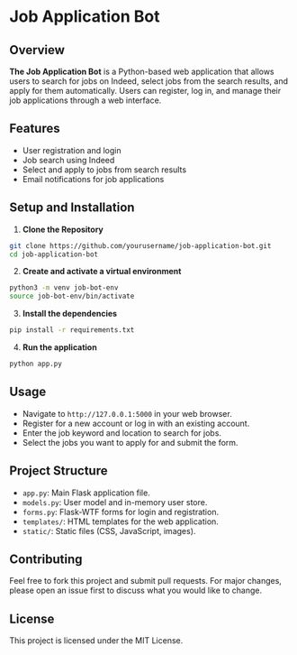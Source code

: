 # Job Application Bot

## Overview

**The Job Application Bot** is a Python-based web application that allows users to search for jobs on Indeed, select jobs from the search results, and apply for them automatically. Users can register, log in, and manage their job applications through a web interface.

## Features

- User registration and login
- Job search using Indeed
- Select and apply to jobs from search results
- Email notifications for job applications

## Setup and Installation

1. **Clone the Repository**

```bash
git clone https://github.com/yourusername/job-application-bot.git
cd job-application-bot
```
2. **Create and activate a virtual environment**

```bash
python3 -m venv job-bot-env
source job-bot-env/bin/activate
```
3. **Install the dependencies**

```bash
pip install -r requirements.txt
```
4. **Run the application**

```bash
python app.py
```

## Usage

- Navigate to `http://127.0.0.1:5000` in your web browser.
- Register for a new account or log in with an existing account.
- Enter the job keyword and location to search for jobs.
- Select the jobs you want to apply for and submit the form.

## Project Structure

- `app.py`: Main Flask application file.
- `models.py`: User model and in-memory user store.
- `forms.py`: Flask-WTF forms for login and registration.
- `templates/`: HTML templates for the web application.
- `static/`: Static files (CSS, JavaScript, images).

## Contributing

Feel free to fork this project and submit pull requests. For major changes, please open an issue first to discuss what you would like to change.

## License

This project is licensed under the MIT License.

